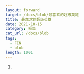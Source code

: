 ```yaml
---
layout: forward
target: /docs/blob/最喜欢的超级英雄
title: 最喜欢的超级英雄
date: 2021-10-15
category: 短篇
cat_url: /docs/blob
tags: 
  - FIN
  - blob
length: 1001
---
```


1.
